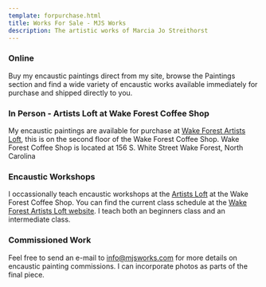 ```yaml
---
template: forpurchase.html
title: Works For Sale - MJS Works
description: The artistic works of Marcia Jo Streithorst
---
```


### Online

Buy my encaustic paintings direct from my site, browse the Paintings section and find a wide variety of encaustic works available immediately for purchase and shipped directly to you.

### In Person - Artists Loft at Wake Forest Coffee Shop    

My encaustic paintings are available for purchase at [Wake Forest Artists Loft](http://wfartistsloft.com/), this is on the second floor of the Wake Forest Coffee Shop. Wake Forest Coffee Shop is located at 156 S. White Street Wake Forest, North Carolina 

### Encaustic Workshops

I occassionally teach encaustic workshops at the [Artists Loft](http://wfartistsloft.com/) at the Wake Forest Coffee Shop. You can find the current class schedule at the [Wake Forest Artists Loft website](http://wfartistsloft.com/booking/eventList.php). I teach both an beginners class and an intermediate class.
  
### Commissioned Work

Feel free to send an e-mail to [info@mjsworks.com](mailto:info@mjsworks.com) for more details on encaustic painting commissions. I can incorporate photos as parts of the final piece. 